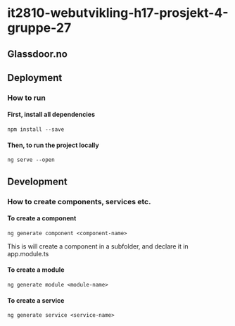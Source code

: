 # it2810-webutvikling-h17-prosjekt-4-gruppe-27

## Glassdoor.no

## Deployment

### How to run

#### First, install all dependencies

```
npm install --save 
```

#### Then, to run the project locally

```
ng serve --open
```

## Development

### How to create components, services etc.

#### To create a component

```
ng generate component <component-name>
```

This is will create a component in a subfolder, and declare it in app.module.ts

#### To create a module

````
ng generate module <module-name>
````

#### To create a service

````
ng generate service <service-name>
````



